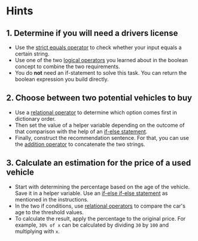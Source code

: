 # Hints

## 1. Determine if you will need a drivers license

- Use the [strict equals operator][mdn-equality-operators] to check whether your input equals a certain string.
- Use one of the two [logical operators][mdn-logical-operators] you learned about in the boolean concept to combine the two requirements.
- You do **not** need an if-statement to solve this task. You can return the boolean expression you build directly.

## 2. Choose between two potential vehicles to buy

- Use a [relational operator][mdn-relational-operators] to determine which option comes first in dictionary order.
- Then set the value of a helper variable depending on the outcome of that comparison with the help of an [if-else statement][mdn-if-statement].
- Finally, construct the recommendation sentence. For that, you can use the [addition operator][mdn-addition] to concatenate the two strings.

## 3. Calculate an estimation for the price of a used vehicle

- Start with determining the percentage based on the age of the vehicle. Save it in a helper variable. Use an [if-else if-else statement][mdn-if-statement] as mentioned in the instructions.
- In the two if conditions, use [relational operators][mdn-relational-operators] to compare the car's age to the threshold values.
- To calculate the result, apply the percentage to the original price. For example, `30% of x` can be calculated by dividing `30` by `100` and multiplying with `x`.

[mdn-equality-operators]: https://developer.mozilla.org/en-US/docs/Web/JavaScript/Reference/Operators#equality_operators
[mdn-logical-operators]: https://developer.mozilla.org/en-US/docs/Web/JavaScript/Reference/Operators#binary_logical_operators
[mdn-relational-operators]: https://developer.mozilla.org/en-US/docs/Web/JavaScript/Reference/Operators#relational_operators
[mdn-addition]: https://developer.mozilla.org/en-US/docs/Web/JavaScript/Reference/Operators/Addition
[mdn-if-statement]: https://developer.mozilla.org/en-US/docs/Web/JavaScript/Reference/Statements/if...else